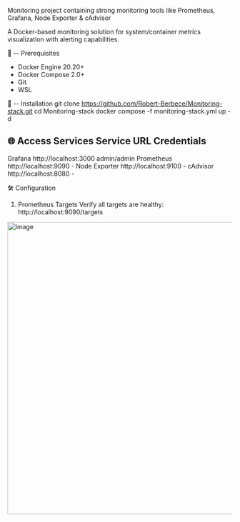 Monitoring project containing strong monitoring tools like Prometheus, Grafana, Node Exporter & cAdvisor

A Docker-based monitoring solution for system/container metrics visualization with alerting capabilities.

🚀 -- Prerequisites
- Docker Engine 20.20+
- Docker Compose 2.0+
- Git
- WSL

🚀 -- Installation
git clone https://github.com/Robert-Berbece/Monitoring-stack.git
cd Monitoring-stack
docker compose -f monitoring-stack.yml up -d

🌐 Access Services
Service	        URL	                    Credentials
---------------------------------------------------
Grafana	        http://localhost:3000	  admin/admin
Prometheus	    http://localhost:9090	  -
Node Exporter	  http://localhost:9100	  -
cAdvisor	      http://localhost:8080	  -

🛠 Configuration
1. Prometheus Targets
Verify all targets are healthy:
http://localhost:9090/targets
<img width="1862" height="655" alt="image" src="https://github.com/user-attachments/assets/7a3172c9-038f-4a4a-bf49-3bf28e42fd27" />

